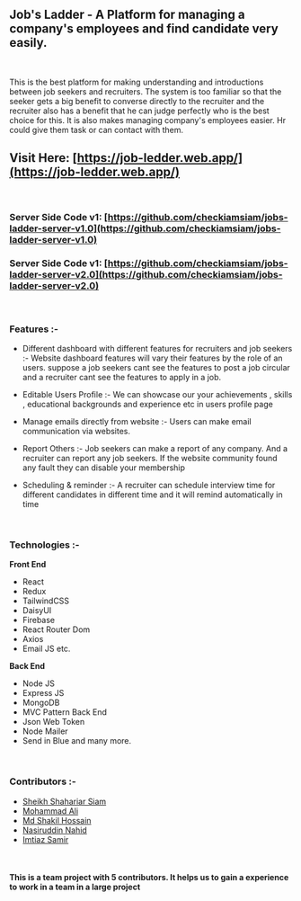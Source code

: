 ## **Job's Ladder** - A Platform for managing a company's employees and find candidate very easily.

<br>

This is the best platform for making understanding and introductions between job seekers and recruiters. The system is too familiar so that the seeker gets a big benefit to converse directly to the recruiter and the recruiter also has a benefit that he can judge perfectly who is the best choice for this. It is also makes managing company's employees easier. Hr could give them task or can contact with them.

## Visit Here: [https://job-ledder.web.app/](https://job-ledder.web.app/)

<br>


### Server Side Code v1: [https://github.com/checkiamsiam/jobs-ladder-server-v1.0](https://github.com/checkiamsiam/jobs-ladder-server-v1.0)
### Server Side Code v1: [https://github.com/checkiamsiam/jobs-ladder-server-v2.0](https://github.com/checkiamsiam/jobs-ladder-server-v2.0)

<br>

### **Features :-**

- Different dashboard with different features for recruiters and job seekers :- 
  Website dashboard features will vary their features by the role of an users. suppose a job seekers cant see the features to post a job circular and a recruiter cant see the features to apply in a job.

- Editable Users Profile :- 
  We can showcase our your achievements , skills , educational backgrounds and experience etc in users profile page

- Manage emails directly from website :- 
  Users can make email communication via websites.

- Report Others :- 
  Job seekers can make a report of any company. And a recruiter can report any job seekers. If the website community found any fault they can disable your membership

- Scheduling & reminder :- 
  A recruiter can schedule interview time for different candidates in different time and it will remind automatically in time

<br>

### **Technologies :-**

**Front End**

- React
- Redux
- TailwindCSS
- DaisyUI
- Firebase
- React Router Dom
- Axios
- Email JS etc.

**Back End**

- Node JS
- Express JS
- MongoDB
- MVC Pattern Back End
- Json Web Token
- Node Mailer
- Send in Blue and many more.

<br>

### **Contributors :-**
- [Sheikh Shahariar Siam](https://www.linkedin.com/in/checkiamsiam)
- [Mohammad Ali](https://www.linkedin.com/in/itsproali)
- [Md Shakil Hossain](https://www.linkedin.com/in/md-shakil-hossain-12b538211)
- [Nasiruddin Nahid](https://www.linkedin.com/in/md-nasir-uddin-nahid-061264241)
- [Imtiaz Samir](https://www.linkedin.com/in/imtiaz-samir-2388bb229)

<br>

#### This is a team project with 5 contributors. It helps us to gain a experience to work in a team in a large project
